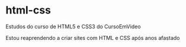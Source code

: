 # html-css
Estudos do curso de HTML5 e CSS3 do CursoEmVideo

Estou reaprendendo a criar sites com HTML e CSS após anos afastado

